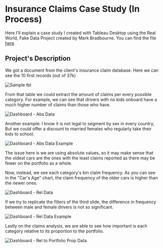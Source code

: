 # Insurance Claims Case Study (In Process)
Here I'll explain a case study I created with Tableau Desktop using the Real World, Fake Data Project created by Mark Bradbourne. You can find the file [here](https://sonsofhierarchies.com/real-world-fake-data/). 

## Project's Description

We got a document from the client's insurance claim database. Here we can see the 10 first records (out of 37k)

![Sample tbl](https://github.com/user-attachments/assets/7820d94d-98e4-49b8-9212-693e147e43f9)

From that table we could extract the amount of claims per every possible category. For example, we can see that drivers with no kids onboard have a much higher number of claims than those who have.

![Dashboard - Abs Data](https://github.com/user-attachments/assets/1485a239-34c7-4439-8e35-5f86a126aa90)

Another example: I know it is not legal to segment by sex in every country, But we could offer a discount to married females who regularly take their kids to school.

![Dashboard - Abs Data Example](https://github.com/user-attachments/assets/3a96b753-80d3-497d-9fdb-882b25898d60)

The issue here is we are using absolute values, so it may make sense that the oldest cars are the ones with the least claims reported as there may be fewer on the portfolio as a whole.

Now, instead, we see each category's bin claim frequency. As you can see in the "Car's Age" chart, the claim frequency of the older cars is higher than the newer ones.

![Dashboard - Rel Data](https://github.com/user-attachments/assets/dddc3f74-8703-4ff1-82dc-e5fd79258c3e)

If we try to replicate the filters of the third slide, the difference in frequency between male and female drivers is not so significant.

![Dashboard - Rel Data Example](https://github.com/user-attachments/assets/f2c0de48-64c5-426c-9c48-9c1932db9105)

Lastly on the claims analysis, we are able to see how important is each category relative to its proportion to the portfolio.

![Dashboard - Rel to Portfolio Prop Data](https://github.com/user-attachments/assets/16bce255-642a-4ed6-9be7-5cb4b75efd4b)




